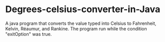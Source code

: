 # Degrees-celsius-converter-in-Java
A java program that converts the value typed into Celsius to Fahrenheit, Kelvin, Réaumur, and Rankine.
The program run while the condition "exitOption" was true.
